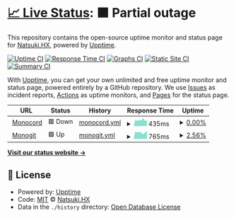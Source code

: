 # [📈 Live Status](https://status.natsuki.live): <!--live status--> **🟧 Partial outage**

This repository contains the open-source uptime monitor and status page for [Natsuki.HX](https://status.natsuki.live), powered by [Upptime](https://github.com/upptime/upptime).

[![Uptime CI](https://github.com/AToska21/monocord/workflows/Uptime%20CI/badge.svg)](https://github.com/AToska21/monocord/actions?query=workflow%3A%22Uptime+CI%22)
[![Response Time CI](https://github.com/AToska21/monocord/workflows/Response%20Time%20CI/badge.svg)](https://github.com/AToska21/monocord/actions?query=workflow%3A%22Response+Time+CI%22)
[![Graphs CI](https://github.com/AToska21/monocord/workflows/Graphs%20CI/badge.svg)](https://github.com/AToska21/monocord/actions?query=workflow%3A%22Graphs+CI%22)
[![Static Site CI](https://github.com/AToska21/monocord/workflows/Static%20Site%20CI/badge.svg)](https://github.com/AToska21/monocord/actions?query=workflow%3A%22Static+Site+CI%22)
[![Summary CI](https://github.com/AToska21/monocord/workflows/Summary%20CI/badge.svg)](https://github.com/AToska21/monocord/actions?query=workflow%3A%22Summary+CI%22)

With [Upptime](https://upptime.js.org), you can get your own unlimited and free uptime monitor and status page, powered entirely by a GitHub repository. We use [Issues](https://github.com/AToska21/monocord/issues) as incident reports, [Actions](https://github.com/AToska21/monocord/actions) as uptime monitors, and [Pages](https://status.natsuki.live) for the status page.

<!--start: status pages-->
<!-- This summary is generated by Upptime (https://github.com/upptime/upptime) -->
<!-- Do not edit this manually, your changes will be overwritten -->
<!-- prettier-ignore -->
| URL | Status | History | Response Time | Uptime |
| --- | ------ | ------- | ------------- | ------ |
| <img alt="" src="https://icons.duckduckgo.com/ip3/chat.natsuki.live.ico" height="13"> [Monocord](https://chat.natsuki.live) | 🟥 Down | [monocord.yml](https://github.com/AToska21/monocord/commits/HEAD/history/monocord.yml) | <details><summary><img alt="Response time graph" src="./graphs/monocord/response-time-week.png" height="20"> 435ms</summary><br><a href="https://status.natsuki.live/history/monocord"><img alt="Response time 521" src="https://img.shields.io/endpoint?url=https%3A%2F%2Fraw.githubusercontent.com%2FAToska21%2Fmonocord%2FHEAD%2Fapi%2Fmonocord%2Fresponse-time.json"></a><br><a href="https://status.natsuki.live/history/monocord"><img alt="24-hour response time 286" src="https://img.shields.io/endpoint?url=https%3A%2F%2Fraw.githubusercontent.com%2FAToska21%2Fmonocord%2FHEAD%2Fapi%2Fmonocord%2Fresponse-time-day.json"></a><br><a href="https://status.natsuki.live/history/monocord"><img alt="7-day response time 435" src="https://img.shields.io/endpoint?url=https%3A%2F%2Fraw.githubusercontent.com%2FAToska21%2Fmonocord%2FHEAD%2Fapi%2Fmonocord%2Fresponse-time-week.json"></a><br><a href="https://status.natsuki.live/history/monocord"><img alt="30-day response time 456" src="https://img.shields.io/endpoint?url=https%3A%2F%2Fraw.githubusercontent.com%2FAToska21%2Fmonocord%2FHEAD%2Fapi%2Fmonocord%2Fresponse-time-month.json"></a><br><a href="https://status.natsuki.live/history/monocord"><img alt="1-year response time 521" src="https://img.shields.io/endpoint?url=https%3A%2F%2Fraw.githubusercontent.com%2FAToska21%2Fmonocord%2FHEAD%2Fapi%2Fmonocord%2Fresponse-time-year.json"></a></details> | <details><summary><a href="https://status.natsuki.live/history/monocord">0.00%</a></summary><a href="https://status.natsuki.live/history/monocord"><img alt="All-time uptime 41.89%" src="https://img.shields.io/endpoint?url=https%3A%2F%2Fraw.githubusercontent.com%2FAToska21%2Fmonocord%2FHEAD%2Fapi%2Fmonocord%2Fuptime.json"></a><br><a href="https://status.natsuki.live/history/monocord"><img alt="24-hour uptime 0.00%" src="https://img.shields.io/endpoint?url=https%3A%2F%2Fraw.githubusercontent.com%2FAToska21%2Fmonocord%2FHEAD%2Fapi%2Fmonocord%2Fuptime-day.json"></a><br><a href="https://status.natsuki.live/history/monocord"><img alt="7-day uptime 0.00%" src="https://img.shields.io/endpoint?url=https%3A%2F%2Fraw.githubusercontent.com%2FAToska21%2Fmonocord%2FHEAD%2Fapi%2Fmonocord%2Fuptime-week.json"></a><br><a href="https://status.natsuki.live/history/monocord"><img alt="30-day uptime 9.81%" src="https://img.shields.io/endpoint?url=https%3A%2F%2Fraw.githubusercontent.com%2FAToska21%2Fmonocord%2FHEAD%2Fapi%2Fmonocord%2Fuptime-month.json"></a><br><a href="https://status.natsuki.live/history/monocord"><img alt="1-year uptime 41.89%" src="https://img.shields.io/endpoint?url=https%3A%2F%2Fraw.githubusercontent.com%2FAToska21%2Fmonocord%2FHEAD%2Fapi%2Fmonocord%2Fuptime-year.json"></a></details>
| <img alt="" src="https://icons.duckduckgo.com/ip3/git.natsuki.live.ico" height="13"> [Monogit](https://git.natsuki.live) | 🟩 Up | [monogit.yml](https://github.com/AToska21/monocord/commits/HEAD/history/monogit.yml) | <details><summary><img alt="Response time graph" src="./graphs/monogit/response-time-week.png" height="20"> 765ms</summary><br><a href="https://status.natsuki.live/history/monogit"><img alt="Response time 887" src="https://img.shields.io/endpoint?url=https%3A%2F%2Fraw.githubusercontent.com%2FAToska21%2Fmonocord%2FHEAD%2Fapi%2Fmonogit%2Fresponse-time.json"></a><br><a href="https://status.natsuki.live/history/monogit"><img alt="24-hour response time 1266" src="https://img.shields.io/endpoint?url=https%3A%2F%2Fraw.githubusercontent.com%2FAToska21%2Fmonocord%2FHEAD%2Fapi%2Fmonogit%2Fresponse-time-day.json"></a><br><a href="https://status.natsuki.live/history/monogit"><img alt="7-day response time 765" src="https://img.shields.io/endpoint?url=https%3A%2F%2Fraw.githubusercontent.com%2FAToska21%2Fmonocord%2FHEAD%2Fapi%2Fmonogit%2Fresponse-time-week.json"></a><br><a href="https://status.natsuki.live/history/monogit"><img alt="30-day response time 623" src="https://img.shields.io/endpoint?url=https%3A%2F%2Fraw.githubusercontent.com%2FAToska21%2Fmonocord%2FHEAD%2Fapi%2Fmonogit%2Fresponse-time-month.json"></a><br><a href="https://status.natsuki.live/history/monogit"><img alt="1-year response time 887" src="https://img.shields.io/endpoint?url=https%3A%2F%2Fraw.githubusercontent.com%2FAToska21%2Fmonocord%2FHEAD%2Fapi%2Fmonogit%2Fresponse-time-year.json"></a></details> | <details><summary><a href="https://status.natsuki.live/history/monogit">2.56%</a></summary><a href="https://status.natsuki.live/history/monogit"><img alt="All-time uptime 55.62%" src="https://img.shields.io/endpoint?url=https%3A%2F%2Fraw.githubusercontent.com%2FAToska21%2Fmonocord%2FHEAD%2Fapi%2Fmonogit%2Fuptime.json"></a><br><a href="https://status.natsuki.live/history/monogit"><img alt="24-hour uptime 17.93%" src="https://img.shields.io/endpoint?url=https%3A%2F%2Fraw.githubusercontent.com%2FAToska21%2Fmonocord%2FHEAD%2Fapi%2Fmonogit%2Fuptime-day.json"></a><br><a href="https://status.natsuki.live/history/monogit"><img alt="7-day uptime 2.56%" src="https://img.shields.io/endpoint?url=https%3A%2F%2Fraw.githubusercontent.com%2FAToska21%2Fmonocord%2FHEAD%2Fapi%2Fmonogit%2Fuptime-week.json"></a><br><a href="https://status.natsuki.live/history/monogit"><img alt="30-day uptime 27.08%" src="https://img.shields.io/endpoint?url=https%3A%2F%2Fraw.githubusercontent.com%2FAToska21%2Fmonocord%2FHEAD%2Fapi%2Fmonogit%2Fuptime-month.json"></a><br><a href="https://status.natsuki.live/history/monogit"><img alt="1-year uptime 55.62%" src="https://img.shields.io/endpoint?url=https%3A%2F%2Fraw.githubusercontent.com%2FAToska21%2Fmonocord%2FHEAD%2Fapi%2Fmonogit%2Fuptime-year.json"></a></details>

<!--end: status pages-->

[**Visit our status website →**](https://status.natsuki.live)

## 📄 License

- Powered by: [Upptime](https://github.com/upptime/upptime)
- Code: [MIT](./LICENSE) © [Natsuki.HX](https://status.natsuki.live)
- Data in the `./history` directory: [Open Database License](https://opendatacommons.org/licenses/odbl/1-0/)
